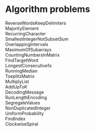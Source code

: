 # Algorithm problems  
ReverseWordsKeepDelimiters  
MajorityElement  
RecurringCharacter  
SmallestIntegerNotSubsetSum  
OverlappingIntervals  
MaximumOfSubarrays  
CountingNumbersInMatrix  
FindTargetWord  
LongestConsecutive1s  
RunningMedian  
ToeplitzMatrix  
MultiplyList  
AddUpToK  
DecodingMessage  
RunLengthEncoding  
SegregateValues  
NonDuplicatedInteger  
UniformProbability  
FindIndex  
ClockwiseSpiral  
